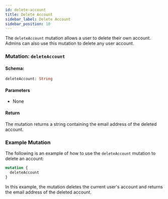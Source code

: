 ```yaml
---
id: delete-account
title: Delete Account
sidebar_label: Delete Account
sidebar_position: 10
---
```


The `deleteAccount` mutation allows a user to delete their own account. Admins can also use this mutation to delete any user account.

### Mutation: `deleteAccount`

#### Schema:
```graphql
deleteAccount: String
```

#### Parameters

- None

#### Return

The mutation returns a string containing the email address of the deleted account.

### Example Mutation

The following is an example of how to use the `deleteAccount` mutation to delete an account:

```graphql
mutation {
  deleteAccount
}
```

In this example, the mutation deletes the current user's account and returns the email address of the deleted account.